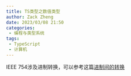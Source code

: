 ```yaml
---
title: TS类型之数值类型
author: Zack Zheng
date: 2023/03/08 21:50
categories:
 - 编程与类型系统
tags:
 - TypeScript
 - 计算机
---
```


<simple-img src="https://gitee.com/zackzhengxy/picGallery/raw/main/imgs/TS类型之数值类型.svg" />


IEEE 754涉及进制转换，可以参考这篇[进制间的转换](../../../program/pieces/进制间的转换.md)
